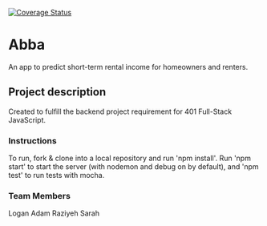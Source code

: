 [![Coverage Status](https://coveralls.io/repos/github/adamstelle/abba/badge.svg?branch=staging)](https://coveralls.io/github/adamstelle/abba?branch=staging)

# Abba
An app to predict short-term rental income for homeowners and renters.

## Project description
Created to fulfill the backend project requirement for 401 Full-Stack JavaScript.  

### Instructions
To run, fork & clone into a local repository and run 'npm install'. Run 'npm start' to start the server (with nodemon and debug on by default), and 'npm test' to run tests with mocha.

### Team Members

Logan
Adam
Raziyeh
Sarah
